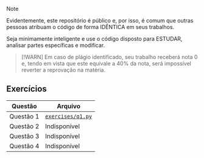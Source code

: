 > [!NOTE]
> Evidentemente, este repositório é público e, por isso, é comum que outras pessoas atribuam o código de forma IDÊNTICA em seus trabalhos.
> 
> Seja minimamente inteligente e use o código disposto para ESTUDAR, analisar partes específicas e modificar.

> [!WARN]
> Em caso de plágio identificado, seu trabalho receberá nota 0 e, tendo em vista que este equivale a 40% da nota, será impossível reverter a reprovação na matéria.

## Exercícios

| Questão   | Arquivo                                                                            |
|-----------|------------------------------------------------------------------------------------|
| Questão 1 | [`exercises/q1.py`](https://github.com/avila-r/homework/blob/main/exercises/q1.py) |
| Questão 2 | Indisponível                                                                       |
| Questão 3 | Indisponível                                                                       |
| Questão 4 | Indisponível                                                                       | 